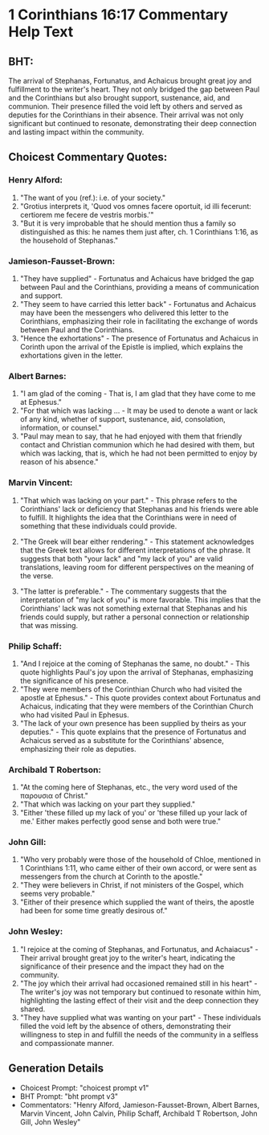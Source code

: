 # 1 Corinthians 16:17 Commentary Help Text

## BHT:
The arrival of Stephanas, Fortunatus, and Achaicus brought great joy and fulfillment to the writer's heart. They not only bridged the gap between Paul and the Corinthians but also brought support, sustenance, aid, and communion. Their presence filled the void left by others and served as deputies for the Corinthians in their absence. Their arrival was not only significant but continued to resonate, demonstrating their deep connection and lasting impact within the community.

## Choicest Commentary Quotes:
### Henry Alford:
1. "The want of you (ref.): i.e. of your society."
2. "Grotius interprets it, 'Quod vos omnes facere oportuit, id illi fecerunt: certiorem me fecere de vestris morbis.'"
3. "But it is very improbable that he should mention thus a family so distinguished as this: he names them just after, ch. 1 Corinthians 1:16, as the household of Stephanas."

### Jamieson-Fausset-Brown:
1. "They have supplied" - Fortunatus and Achaicus have bridged the gap between Paul and the Corinthians, providing a means of communication and support.
2. "They seem to have carried this letter back" - Fortunatus and Achaicus may have been the messengers who delivered this letter to the Corinthians, emphasizing their role in facilitating the exchange of words between Paul and the Corinthians.
3. "Hence the exhortations" - The presence of Fortunatus and Achaicus in Corinth upon the arrival of the Epistle is implied, which explains the exhortations given in the letter.

### Albert Barnes:
1. "I am glad of the coming - That is, I am glad that they have come to me at Ephesus."
2. "For that which was lacking ... - It may be used to denote a want or lack of any kind, whether of support, sustenance, aid, consolation, information, or counsel."
3. "Paul may mean to say, that he had enjoyed with them that friendly contact and Christian communion which he had desired with them, but which was lacking, that is, which he had not been permitted to enjoy by reason of his absence."

### Marvin Vincent:
1. "That which was lacking on your part." - This phrase refers to the Corinthians' lack or deficiency that Stephanas and his friends were able to fulfill. It highlights the idea that the Corinthians were in need of something that these individuals could provide. 

2. "The Greek will bear either rendering." - This statement acknowledges that the Greek text allows for different interpretations of the phrase. It suggests that both "your lack" and "my lack of you" are valid translations, leaving room for different perspectives on the meaning of the verse.

3. "The latter is preferable." - The commentary suggests that the interpretation of "my lack of you" is more favorable. This implies that the Corinthians' lack was not something external that Stephanas and his friends could supply, but rather a personal connection or relationship that was missing.

### Philip Schaff:
1. "And I rejoice at the coming of Stephanas the same, no doubt." - This quote highlights Paul's joy upon the arrival of Stephanas, emphasizing the significance of his presence.
2. "They were members of the Corinthian Church who had visited the apostle at Ephesus." - This quote provides context about Fortunatus and Achaicus, indicating that they were members of the Corinthian Church who had visited Paul in Ephesus.
3. "The lack of your own presence has been supplied by theirs as your deputies." - This quote explains that the presence of Fortunatus and Achaicus served as a substitute for the Corinthians' absence, emphasizing their role as deputies.

### Archibald T Robertson:
1. "At the coming here of Stephanas, etc., the very word used of the παρουσια of Christ." 
2. "That which was lacking on your part they supplied." 
3. "Either 'these filled up my lack of you' or 'these filled up your lack of me.' Either makes perfectly good sense and both were true."

### John Gill:
1. "Who very probably were those of the household of Chloe, mentioned in 1 Corinthians 1:11, who came either of their own accord, or were sent as messengers from the church at Corinth to the apostle."
2. "They were believers in Christ, if not ministers of the Gospel, which seems very probable."
3. "Either of their presence which supplied the want of theirs, the apostle had been for some time greatly desirous of."

### John Wesley:
1. "I rejoice at the coming of Stephanas, and Fortunatus, and Achaiacus" - Their arrival brought great joy to the writer's heart, indicating the significance of their presence and the impact they had on the community.
2. "The joy which their arrival had occasioned remained still in his heart" - The writer's joy was not temporary but continued to resonate within him, highlighting the lasting effect of their visit and the deep connection they shared.
3. "They have supplied what was wanting on your part" - These individuals filled the void left by the absence of others, demonstrating their willingness to step in and fulfill the needs of the community in a selfless and compassionate manner.


## Generation Details
- Choicest Prompt: "choicest prompt v1"
- BHT Prompt: "bht prompt v3"
- Commentators: "Henry Alford, Jamieson-Fausset-Brown, Albert Barnes, Marvin Vincent, John Calvin, Philip Schaff, Archibald T Robertson, John Gill, John Wesley"
